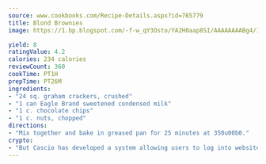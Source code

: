 ```yaml
---
source: www.cookbooks.com/Recipe-Details.aspx?id=765779
title: Blond Brownies
image: https://1.bp.blogspot.com/-f-w_qY3Osto/YA2H0aap8SI/AAAAAAAABg4/17myAO5s9b8JksYvWDXpYkaDlcY0g6k_gCLcBGAsYHQ/s296/3.png

yield: 8
ratingValue: 4.2
calories: 234 calories
reviewCount: 360
cookTime: PT1H
prepTime: PT26M
ingredients:
- "24 sq. graham crackers, crushed"
- "1 can Eagle Brand sweetened condensed milk"
- "1 c. chocolate chips"
- "1 c. nuts, chopped"
directions:
- "Mix together and bake in greased pan for 25 minutes at 350u00b0."
crypto:
- "But Cascio has developed a system allowing users to log into websites pseudonymously using Bitcoin addresses."
---
```

